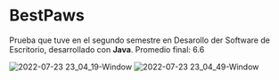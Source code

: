 # BestPaws
Prueba que tuve en el segundo semestre en Desarollo der Software de Escritorio, desarrollado con **Java**.
Promedio final: 6.6

![2022-07-23 23_04_19-Window](https://user-images.githubusercontent.com/44347477/180630464-06458862-f82e-4b79-8620-af6dc9b9e12b.png)
![2022-07-23 23_04_49-Window](https://user-images.githubusercontent.com/44347477/180630465-0d8a1387-bdc1-43c3-842b-4dc8e0941d36.png)

